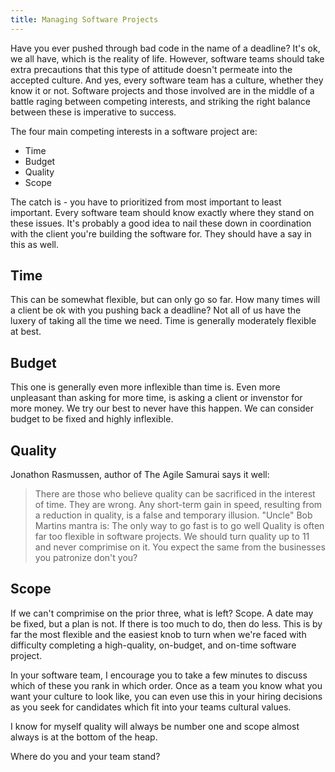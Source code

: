 ```yaml
---
title: Managing Software Projects
---
```


Have you ever pushed through bad code in the name of a deadline? It's ok, we all have, which is the reality of life. However, software teams should take extra precautions that this type of attitude doesn't permeate into the accepted culture. And yes, every software team has a culture, whether they know it or not. Software projects and those involved are in the middle of a battle raging between competing interests, and striking the right balance between these is imperative to success.

The four main competing interests in a software project are:
* Time
* Budget
* Quality
* Scope

The catch is - you have to prioritized from most important to least important. Every software team should know exactly where they stand on these issues. It's probably a good idea to nail these down in coordination with the client you're building the software for. They should have a say in this as well.

## Time
This can be somewhat flexible, but can only go so far. How many times will a client be ok with you pushing back a deadline? Not all of us have the luxery of taking all the time we need. Time is generally moderately flexible at best.

## Budget
This one is generally even more inflexible than time is. Even more unpleasant than asking for more time, is asking a client or invenstor for more money. We try our best to never have this happen. We can consider budget to be fixed and highly inflexible.

## Quality
Jonathon Rasmussen, author of The Agile Samurai says it well:
> There are those who believe quality can be sacrificed in the interest of time. They are wrong. Any short-term gain in speed, resulting from a reduction in quality, is a false and temporary illusion. 
"Uncle" Bob Martins mantra is:
> The only way to go fast is to go well
Quality is often far too flexible in software projects. We should turn quality up to 11 and never comprimise on it. You expect the same from the businesses you patronize don't you?

## Scope
If we can't comprimise on the prior three, what is left? Scope. A date may be fixed, but a plan is not. If there is too much to do, then do less. This is by far the most flexible and the easiest knob to turn when we're faced with difficulty completing a high-quality, on-budget, and on-time software project. 

In your software team, I encourage you to take a few minutes to discuss which of these you rank in which order. Once as a team you know what you want your culture to look like, you can even use this in your hiring decisions as you seek for candidates which fit into your teams cultural values.

I know for myself quality will always be number one and scope almost always is at the bottom of the heap.

Where do you and your team stand?


